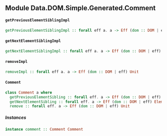 ## Module Data.DOM.Simple.Generated.Comment

#### `getPreviousElementSiblingImpl`

``` purescript
getPreviousElementSiblingImpl :: forall eff a. a -> Eff (dom :: DOM | eff) Element
```

#### `getNextElementSiblingImpl`

``` purescript
getNextElementSiblingImpl :: forall eff a. a -> Eff (dom :: DOM | eff) Element
```

#### `removeImpl`

``` purescript
removeImpl :: forall eff a. a -> Eff (dom :: DOM | eff) Unit
```

#### `Comment`

``` purescript
class Comment a where
  getPreviousElementSibling :: forall eff. a -> Eff (dom :: DOM | eff) Element
  getNextElementSibling :: forall eff. a -> Eff (dom :: DOM | eff) Element
  remove :: forall eff. a -> Eff (dom :: DOM | eff) Unit
```

##### Instances
``` purescript
instance comment :: Comment Comment
```


